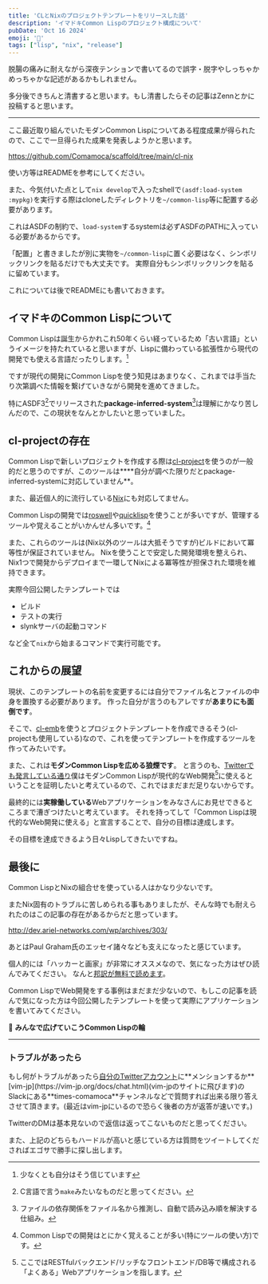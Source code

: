 ```yaml
---
title: 'CLとNixのプロジェクトテンプレートをリリースした話'
description: 'イマドキCommon Lispのプロジェクト構成について'
pubDate: 'Oct 16 2024'
emoji: '🦊'
tags: ["lisp", "nix", "release"]
---
```


脱腸の痛みに耐えながら深夜テンションで書いてるので誤字・脱字やしっちゃかめっちゃかな記述があるかもしれません。

多分後できちんと清書すると思います。もし清書したらその記事はZennとかに投稿すると思います。

---

ここ最近取り組んでいたモダンCommon Lispについてある程度成果が得られたので、ここで一旦得られた成果を発表しようかと思います。

https://github.com/Comamoca/scaffold/tree/main/cl-nix

使い方等はREADMEを参考にしてください。

また、今気付いた点として`nix develop`で入ったshellで`(asdf:load-system :mypkg)`を実行する際はcloneしたディレクトリを`~/common-lisp`等に配置する必要があります。

これはASDFの制約で、`load-system`するsystemは必ずASDFのPATHに入っている必要があるからです。

「配置」と書きましたが別に実物を`~/common-lisp`に置く必要はなく、シンボリックリンクを貼るだけでも大丈夫です。
実際自分もシンボリックリンクを貼るに留めています。

これについては後でREADMEにも書いておきます。

## イマドキのCommon Lispについて

Common Lispは誕生からかれこれ50年くらい経っているため「古い言語」というイメージを持たれていると思いますが、Lispに備わっている拡張性から現代の開発でも使える言語だったりします。[^1]

ですが現代の開発にCommon Lispを使う知見はあまりなく、これまでは手当たり次第調べた情報を繋げていきながら開発を進めてきました。

特にASDF3[^2]でリリースされた**package-inferred-system**[^3]は理解にかなり苦しんだので、この現状をなんとかしたいと思っていました。

## cl-projectの存在

Common Lispで新しいプロジェクトを作成する際は[cl-project](https://github.com/fukamachi/cl-project)を使うのが一般的だと思うのですが、このツールは****自分が調べた限りだとpackage-inferred-systemに対応していません**。

また、最近個人的に流行している[Nix](https://nixos.org/)にも対応してません。

Common Lispの開発では[roswell](https://roswell.github.io/)や[quicklisp](https://www.quicklisp.org/index.html)を使うことが多いですが、管理するツールや覚えることがいかんせん多いです。[^4]

また、これらのツールは(Nix以外のツールは大抵そうですが)ビルドにおいて冪等性が保証されていません。
Nixを使うことで安定した開発環境を整えられ、Nix1つで開発からデプロイまで一環してNixによる冪等性が担保された環境を維持できます。

実際今回公開したテンプレートでは

- ビルド
- テストの実行
- slynkサーバの起動コマンド

など全て`nix`から始まるコマンドで実行可能です。

## これからの展望

現状、このテンプレートの名前を変更するには自分でファイル名とファイルの中身を置換する必要があります。
作った自分が言うのもアレですが**あまりにも面倒です**。

そこで、[cl-emb](https://cl-emb.common-lisp.dev/)を使うとプロジェクトテンプレートを作成できるそう(cl-projectも使用している)なので、これを使ってテンプレートを作成するツールを作ってみたいです。

また、これは**モダンCommon Lispを広める狼煙です**。
と言うのも、[Twitterでも発言している通り](https://x.com/Comamoca_/status/1837912692172247244)僕はモダンCommon Lispが現代的なWeb開発[^5]に使えるということを証明したいと考えているので、これではまだまだ足りないからです。

最終的には**実稼働している**Webアプリケーションをみなさんにお見せできるところまで漕ぎつけたいと考えています。
それを持ってして「Common Lispは現代的なWeb開発に使える」と宣言することで、自分の目標は達成します。

その目標を達成できるよう日々Lispしてきたいですね。

## 最後に

Common LispとNixの組合せを使っている人はかなり少ないです。

またNix固有のトラブルに苦しめられる事もありましたが、そんな時でも耐えられたのはこの記事の存在があるからだと思っています。

http://dev.ariel-networks.com/wp/archives/303/

あとはPaul Graham氏のエッセイ諸々なども支えになったと感じています。

個人的には「ハッカーと画家」が非常にオススメなので、気になった方はぜひ読んでみてください。
なんと[邦訳が無料で読めます](https://gist.github.com/sifue/b6506ea6b3f3d3a46a0c3bb885cd5ddf)。

Common LispでWeb開発をする事例はまだまだ少ないので、もしこの記事を読んで気になった方は今回公開したテンプレートを使って実際にアプリケーションを書いてみてください。

🙆 **みんなで広げていこうCommon Lispの輪**

---

### トラブルがあったら

もし何がトラブルがあったら[自分のTwitterアカウント](https://x.com/Comamoca_)に**メンションするか**[vim-jp](https://vim-jp.org/docs/chat.html)(vim-jpのサイトに飛びます)のSlackにある**times-comamoca**チャンネルなどで質問すれば出来る限り答えさせて頂きます。(最近はvim-jpにいるので恐らく後者の方が返答が速いです。)

TwitterのDMは基本見ないので返信は返ってこないものだと思ってください。

また、上記のどちらもハードルが高いと感じている方は質問をツイートしてくださればエゴサで勝手に探し出します。

[^1]: 少なくとも自分はそう信じています
[^2]: C言語で言う`make`みたいなものだと思ってください。
[^3]: ファイルの依存関係をファイル名から推測し、自動で読み込み順を解決する仕組み。
[^4]: Common Lispでの開発はとにかく覚えることが多い(特にツールの使い方)です。
[^5]: ここではRESTfulバックエンド/リッチなフロントエンド/DB等で構成される「よくある」Webアプリケーションを指します。
